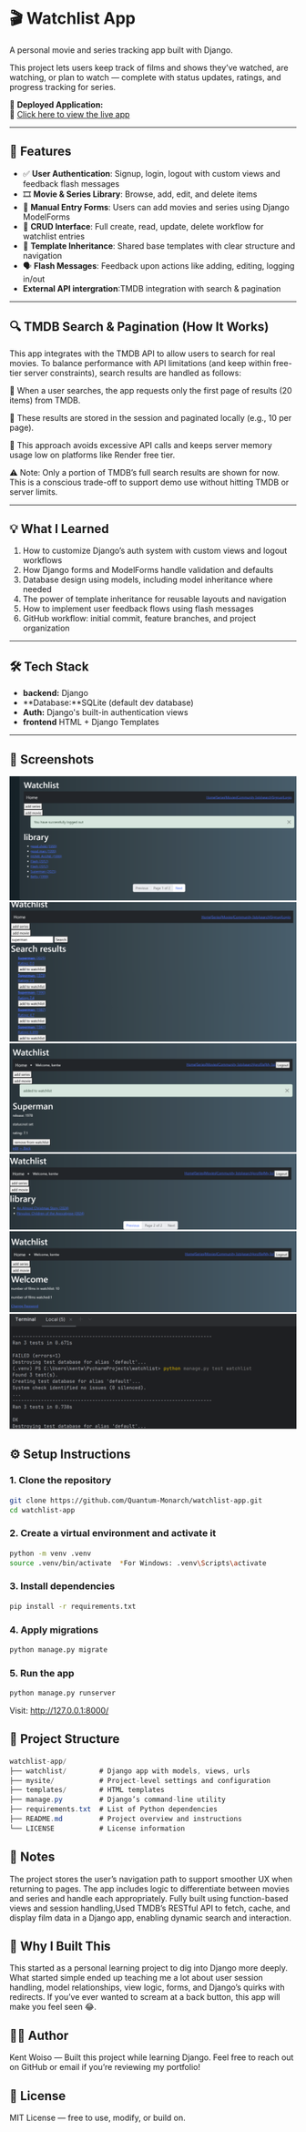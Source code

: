 
# 🎬 Watchlist App

A personal movie and series tracking app built with Django.

This project lets users keep track of films and shows they’ve watched, are watching, or plan to watch — complete with status updates, ratings, and progress tracking for series.

🚀 **Deployed Application:**  
🔗 [Click here to view the live app](https://watchlist-app-2.onrender.com/)

---

## 🚀 Features

- ✅ **User Authentication**: Signup, login, logout with custom views and feedback flash messages  
- 🎞️ **Movie & Series Library**: Browse, add, edit, and delete items  
- 📝 **Manual Entry Forms**: Users can add movies and series using Django ModelForms  
- 🔁 **CRUD Interface**: Full create, read, update, delete workflow for watchlist entries  
- 🧩 **Template Inheritance**: Shared base templates with clear structure and navigation  
- 🗣️ **Flash Messages**: Feedback upon actions like adding, editing, logging in/out
-  **External API intergration**:TMDB integration with search & pagination
---

## 🔍 TMDB Search & Pagination (How It Works)
This app integrates with the TMDB API to allow users to search for real movies. To balance performance with API limitations (and keep within free-tier server constraints), search results are handled as follows:

🔎 When a user searches, the app requests only the first page of results (20 items) from TMDB.

📄 These results are stored in the session and paginated locally (e.g., 10 per page).

💾 This approach avoids excessive API calls and keeps server memory usage low on platforms like Render free tier.

⚠️ Note: Only a portion of TMDB’s full search results are shown for now. This is a conscious trade-off to support demo use without hitting TMDB or server limits.

---

## 💡 What I Learned

1. How to customize Django’s auth system with custom views and logout workflows  
2. How Django forms and ModelForms handle validation and defaults  
3. Database design using models, including model inheritance where needed  
4. The power of template inheritance for reusable layouts and navigation  
5. How to implement user feedback flows using flash messages  
6. GitHub workflow: initial commit, feature branches, and project organization
---

## 🛠️ Tech Stack

- **backend:** Django
- **Database:**SQLite (default dev database)
- **Auth:** Django's built-in authentication views
- **frontend** HTML + Django Templates

---
## 📸 Screenshots
![home page](image-5.png) 
![search results](image-6.png)
![added search item to watchlist](image-9.png)
![home page next page](image-7.png)
![profile page](image-8.png)
![passed tests](image-10.png)
## ⚙️ Setup Instructions

### 1. Clone the repository

```bash
git clone https://github.com/Quantum-Monarch/watchlist-app.git
cd watchlist-app
```


### 2. Create a virtual environment and activate it
```bash
python -m venv .venv
source .venv/bin/activate  *For Windows: .venv\Scripts\activate
```

### 3. Install dependencies
```bash
pip install -r requirements.txt
```

### 4. Apply migrations
```bash
python manage.py migrate
```

### 5. Run the app
```bash
python manage.py runserver
```
Visit: http://127.0.0.1:8000/

## 📁 Project Structure
```csharp
watchlist-app/
├── watchlist/        # Django app with models, views, urls
├── mysite/           # Project-level settings and configuration
├── templates/        # HTML templates
├── manage.py         # Django’s command-line utility
├── requirements.txt  # List of Python dependencies
├── README.md         # Project overview and instructions
└── LICENSE           # License information

```

##  📌 Notes

The project stores the user’s navigation path to support smoother UX when returning to pages.
The app includes logic to differentiate between movies and series and handle each appropriately.
Fully built using function-based views and session handling,Used TMDB’s RESTful API to fetch, cache, and display film data in a Django app, enabling dynamic search and interaction.

## 🧠 Why I Built This

This started as a personal learning project to dig into Django more deeply. What started simple ended up teaching me a lot about user session handling, model relationships, view logic, forms, and Django’s quirks with redirects. If you’ve ever wanted to scream at a back button, this app will make you feel seen 😂.

## 🙋‍♂️ Author
Kent Woiso — Built this project while learning Django.
Feel free to reach out on GitHub or email if you’re reviewing my portfolio!

## 🪪 License

MIT License — free to use, modify, or build on.